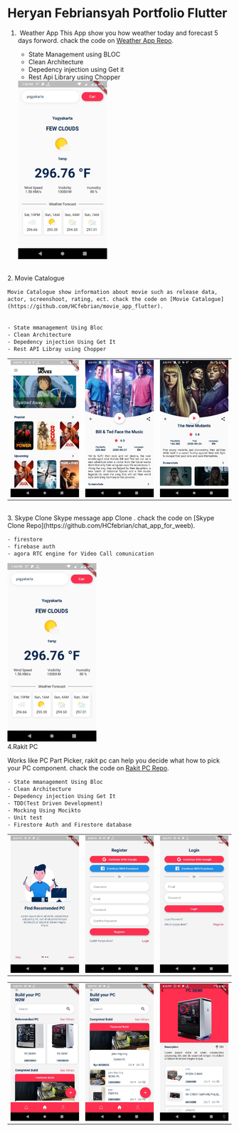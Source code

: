 # Heryan Febriansyah Portfolio Flutter

1.  Weather App 
    This App show you how weather today and forecast 5 days forword. chack the code on [Weather App Repo](https://github.com/HCfebrian/app_weather).

    - State Management using BLOC
    - Clean Architecture
    - Depedency injection using Get it
    - Rest Api Library using Chopper
    
     <img src="https://github.com/HCfebrian/portfolio/blob/master/appWeatherImage/appWeather.jpeg" width="200"/>


<br />
2.  Movie Catalogue

    Movie Catalogue show information about movie such as release data, actor, screenshoot, rating, ect. chack the code on [Movie Catalogue](https://github.com/HCfebrian/movie_app_flutter).


    - State mmanagement Using Bloc
    - Clean Architecture 
    - Depedency injection Using Get It
    - Rest API Libray using Chopper

<div style="text-align: center">
    <table>
        <tr>
            <td style="text-align: center">
                <a href="">
                    <img src="https://github.com/HCfebrian/portfolio/blob/master/movieCataloge/home.jpeg" width="200"/>
                </a>
            </td>            
            <td style="text-align: center">
                <a href="">
                    <img src="https://github.com/HCfebrian/portfolio/blob/master/movieCataloge/movieDetail.jpeg" width="200"/>
                </a>
            </td>
            <td style="text-align: center">
                <a href="">
                    <img src="https://github.com/HCfebrian/portfolio/blob/master/movieCataloge/movieDetail2.jpeg" width="200" />
                </a>
            </td>
        </tr>
     </table>
</div>


<br />
3. Skype Clone
Skype message app Clone . chack the code on [Skype Clone Repo](https://github.com/HCfebrian/chat_app_for_weeb).
    
    - firestore 
    - firebase auth
    - agora RTC engine for Video Call comunication
    
<img src="https://github.com/HCfebrian/portfolio/blob/master/appWeatherImage/appWeather.jpeg" width="200"/>




<br />
4.Rakit PC 

Works like PC Part Picker, rakit pc can help you decide what how to pick your PC component. chack the code on [Rakit PC Repo](https://github.com/HCfebrian/TDD_rakit_komputer_Clean_Architecture).

    - State mmanagement Using Bloc
    - Clean Architecture 
    - Depedency injection Using Get It
    - TDD(Test Driven Development)
    - Mocking Using Mocikto
    - Unit test
    - Firestore Auth and Firestore database

<div style="text-align: center">
    <table>
        <tr>
            <td style="text-align: center">
                <a href="">
                    <img src="https://github.com/HCfebrian/portfolio/blob/master/rakit_pc/1.jpeg" width="200"/>
                </a>
            </td>            
            <td style="text-align: center">
                <a href="">
                    <img src="https://github.com/HCfebrian/portfolio/blob/master/rakit_pc/2.jpeg" width="200"/>
                </a>
            </td>
            <td style="text-align: center">
                <a href="">
                    <img src="https://github.com/HCfebrian/portfolio/blob/master/rakit_pc/2-2.jpeg" width="200" />
                </a>
            </td>
        </tr>
     </table>
    <table>
        <tr>
            <td style="text-align: center">
                <a href="">
                    <img src="https://github.com/HCfebrian/portfolio/blob/master/rakit_pc/3.jpeg" width="200"/>
                </a>
            </td>            
            <td style="text-align: center">
                <a href="">
                    <img src="https://github.com/HCfebrian/portfolio/blob/master/rakit_pc/5.jpeg" width="200"/>
                </a>
            </td>
            <td style="text-align: center">
                <a href="">
                    <img src="https://github.com/HCfebrian/portfolio/blob/master/rakit_pc/4.jpeg" width="200" />
                </a>
            </td>
        </tr>
     </table>
</div>


